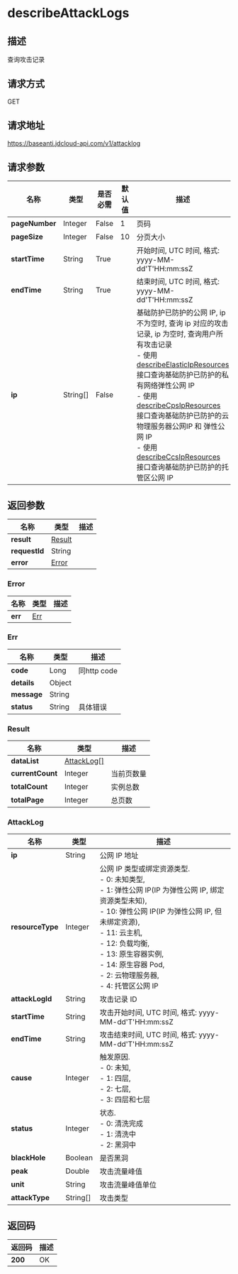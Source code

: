 # describeAttackLogs


## 描述
查询攻击记录

## 请求方式
GET

## 请求地址
https://baseanti.jdcloud-api.com/v1/attacklog


## 请求参数
|名称|类型|是否必需|默认值|描述|
|---|---|---|---|---|
|**pageNumber**|Integer|False|1|页码|
|**pageSize**|Integer|False|10|分页大小|
|**startTime**|String|True| |开始时间, UTC 时间, 格式: yyyy-MM-dd'T'HH:mm:ssZ|
|**endTime**|String|True| |结束时间, UTC 时间, 格式: yyyy-MM-dd'T'HH:mm:ssZ|
|**ip**|String[]|False| |基础防护已防护的公网 IP, ip 不为空时, 查询 ip 对应的攻击记录, ip 为空时, 查询用户所有攻击记录<br>- 使用 <a href='http://docs.jdcloud.com/anti-ddos-basic/api/describeelasticipresources'>describeElasticIpResources</a> 接口查询基础防护已防护的私有网络弹性公网 IP<br>- 使用 <a href='http://docs.jdcloud.com/anti-ddos-basic/api/describecpsipresources'>describeCpsIpResources</a> 接口查询基础防护已防护的云物理服务器公网IP 和 弹性公网 IP<br>- 使用 <a href='http://docs.jdcloud.com/anti-ddos-basic/api/describeccsipresources'>describeCcsIpResources</a> 接口查询基础防护已防护的托管区公网 IP|


## 返回参数
|名称|类型|描述|
|---|---|---|
|**result**|[Result](describeattacklogs#result)| |
|**requestId**|String| |
|**error**|[Error](describeattacklogs#error)| |

### <div id="error">Error</div>
|名称|类型|描述|
|---|---|---|
|**err**|[Err](describeattacklogs#err)| |
### <div id="err">Err</div>
|名称|类型|描述|
|---|---|---|
|**code**|Long|同http code|
|**details**|Object| |
|**message**|String| |
|**status**|String|具体错误|
### <div id="result">Result</div>
|名称|类型|描述|
|---|---|---|
|**dataList**|[AttackLog[]](describeattacklogs#attacklog)| |
|**currentCount**|Integer|当前页数量|
|**totalCount**|Integer|实例总数|
|**totalPage**|Integer|总页数|
### <div id="attacklog">AttackLog</div>
|名称|类型|描述|
|---|---|---|
|**ip**|String|公网 IP 地址|
|**resourceType**|Integer|公网 IP 类型或绑定资源类型.<br>- 0: 未知类型,<br>- 1: 弹性公网 IP(IP 为弹性公网 IP, 绑定资源类型未知),<br>- 10: 弹性公网 IP(IP 为弹性公网 IP, 但未绑定资源),<br>- 11: 云主机,<br>- 12: 负载均衡,<br>- 13: 原生容器实例,<br>- 14: 原生容器 Pod,<br>- 2: 云物理服务器,<br>- 4: 托管区公网 IP|
|**attackLogId**|String|攻击记录 ID|
|**startTime**|String|攻击开始时间, UTC 时间, 格式: yyyy-MM-dd'T'HH:mm:ssZ|
|**endTime**|String|攻击结束时间, UTC 时间, 格式: yyyy-MM-dd'T'HH:mm:ssZ|
|**cause**|Integer|触发原因.<br>- 0: 未知,<br>- 1: 四层,<br>- 2: 七层,<br>- 3: 四层和七层|
|**status**|Integer|状态. <br>- 0: 清洗完成<br>- 1: 清洗中<br>- 2: 黑洞中|
|**blackHole**|Boolean|是否黑洞|
|**peak**|Double|攻击流量峰值|
|**unit**|String|攻击流量峰值单位|
|**attackType**|String[]|攻击类型|

## 返回码
|返回码|描述|
|---|---|
|**200**|OK|
